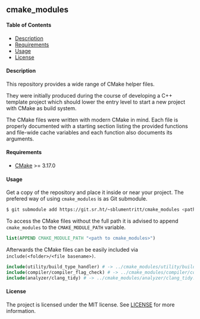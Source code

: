 ## cmake_modules

#### Table of Contents

- [Description](#description)
- [Requirements](#requirments)
- [Usage](#usage)
- [License](#license)

#### Description

This repository provides a wide range of CMake helper files.

They were initially produced during the course of developing a C++ template
project which should lower the entry level to start a new project with CMake as
build system.

The CMake files were written with modern CMake in mind. Each file is properly
documented with a starting section listing the provided functions and file-wide
cache variables and each function also documents its arguments.

#### Requirements

- [CMake][] >= 3.17.0

#### Usage

Get a copy of the repository and place it inside or near your project. The
prefered way of using `cmake_modules` is as Git submodule.

```sh
$ git submodule add https://git.sr.ht/~sblumentritt/cmake_modules <path>
```

To access the CMake files without the full path it is advised to append
`cmake_modules` to the `CMAKE_MODULE_PATH` variable.

```cmake
list(APPEND CMAKE_MODULE_PATH "<path to cmake_modules>")
```

Afterwards the CMake files can be easily included via `include(<folder>/<file
basename>)`.

```cmake
include(utility/build_type_handler) # -> ../cmake_modules/utility/build_type_handler.cmake
include(compiler/compiler_flag_check) # -> ../cmake_modules/compiler/compiler_flag_check.cmake
include(analyzer/clang_tidy) # -> ../cmake_modules/analyzer/clang_tidy.cmake
```

#### License

The project is licensed under the MIT license. See [LICENSE](LICENSE) for more
information.

[CMake]: https://cmake.org/
